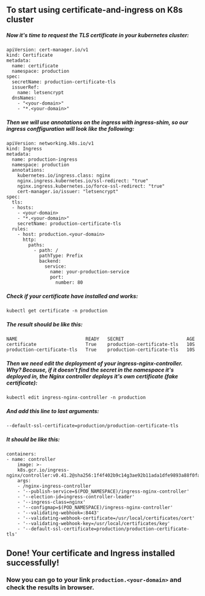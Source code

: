 ## To start using certificate-and-ingress on K8s cluster

##### Now it's time to request the TLS certificate in your kubernetes cluster:
```
apiVersion: cert-manager.io/v1
kind: Certificate
metadata:
  name: certificate
  namespace: production
spec:
  secretName: production-certificate-tls
  issuerRef:
    name: letsencrypt
  dnsNames:
    - "<your-domain>"
    - "*.<your-domain>"

```


##### Then we will use annotations on the ingress with ingress-shim, so our ingress conffiguration will look like the following:
```
apiVersion: networking.k8s.io/v1
kind: Ingress
metadata:
  name: production-ingress
  namespace: production
  annotations:
    kubernetes.io/ingress.class: nginx
    nginx.ingress.kubernetes.io/ssl-redirect: "true"
    nginx.ingress.kubernetes.io/force-ssl-redirect: "true"
    cert-manager.io/issuer: "letsencrypt"
spec:
  tls:
  - hosts:
    - <your-domain>
    - "*.<your-domain>"
    secretName: production-certificate-tls
  rules:
    - host: production.<your-domain>
      http:
        paths:
          - path: /
            pathType: Prefix
            backend:
              service:
                name: your-production-service
                port:
                  number: 80
```


##### Check if your certificate have installed and works:
```
kubectl get certificate -n production
```

##### The result should be like this:
```
NAME                         READY   SECRET                       AGE
certificate                  True    production-certificate-tls   10S
production-certificate-tls   True    production-certificate-tls   10S

```

##### Then we need edit the deployment of your ingress-nginx-controller. Why? Because, if it doesn't find the secret in the namespace it's deployed in, the Nginx controller deploys it's own certificate (fake certificate):
```
kubectl edit ingress-nginx-controller -n production
```

##### And add this line to last arguments:
```
--default-ssl-certificate=production/production-certificate-tls
```


##### It should be like this:
```
containers:
- name: controller
    image: >-
    k8s.gcr.io/ingress-nginx/controller:v0.41.2@sha256:1f4f402b9c14g3ae92b11ada1dfe9893a88f0fasb0b2f4b903e2c67a0c3bf0de
    args:
    - /nginx-ingress-controller
    - '--publish-service=$(POD_NAMESPACE)/ingress-nginx-controller'
    - '--election-id=ingress-controller-leader'
    - '--ingress-class=nginx'
    - '--configmap=$(POD_NAMESPACE)/ingress-nginx-controller'
    - '--validating-webhook=:8443'
    - '--validating-webhook-certificate=/usr/local/certificates/cert'
    - '--validating-webhook-key=/usr/local/certificates/key'
    - '--default-ssl-certificate=production/production-certificate-tls'
```

## Done! Your certificate and Ingress installed successfully! 
### Now you can go to your link `production.<your-domain>` and check the results in browser.


